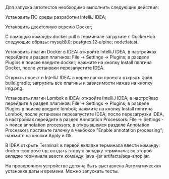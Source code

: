 Для запуска автотестов необходимо выполнить следующие действия:

Установить ПО среды разработки IntelliJ IDEA;

Установить десктопную версию Docker;

С помощью команды docker pull в терминале загрузите с DockerHub следующие образы: mysql:8.0; postgres:12-alpine; node:latest.

Установить плагин Docker в IDEA: откройте IntelliJ IDEA, в настройках перейдите в раздел плагинов: File -> Settings -> Plugins; в разделе Plugins в поиске введите docker; нажмите на кнопку Install плпгина Docker, после установки перезапустите IDEA.

Открыть проект в IntelliJ IDEA: в корне папки проекта открыть файл build.gradle; загрузить все плагины и зависимости нажав на кнопку img.png.

Установить плагин Lombok в IDEA: откройте IntelliJ IDEA, в настройках перейдите в раздел плагинов: File -> Settings -> Plugins; в разделе Plugins в поиске введите lombok; нажмите на кнопку Install плпгина Lombok, после установки перезапустите IDEA; после перезагрузки IDEA, в настройках перейдите в раздел Annotation Processors: File -> Settings -> поиск annotation processors; в открывшемся разделе Annotation Processors поставьте галочку в чекбоксе "Enable annotation processing"; нажмите на кнопки Apply и Ok.

В IDEA открыть Terminal: в первой вкладке терминала ввести команду: docker-compose up; создать вторую вкладку терминала; во второй вкладке терминала ввести команду: java -jar artifacts/aqa-shop.jar.

На проверочном устройстве должна быть выставлена Автоматическая установка даты и времени. Можно запускать тесты.

